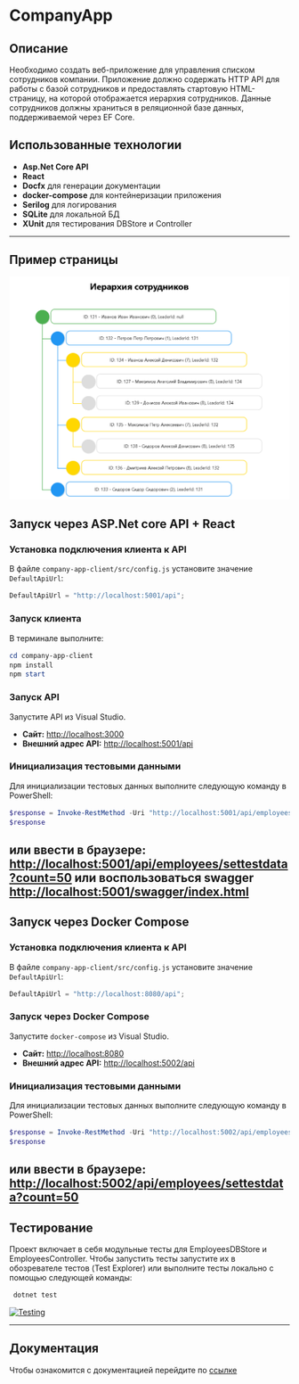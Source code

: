 # CompanyApp

## Описание

Необходимо создать веб-приложение для управления списком сотрудников компании. Приложение должно содержать HTTP API для работы с базой сотрудников и предоставлять стартовую HTML-страницу, на которой отображается иерархия сотрудников. Данные сотрудников должны храниться в реляционной базе данных, поддерживаемой через EF Core.


## Использованные технологии

- **Asp.Net Core API**
- **React**
- **Docfx** для генерации документации
- **docker-compose** для контейнеризации приложения
- **Serilog** для логирования
- **SQLite** для локальной БД
- **XUnit** для тестирования DBStore и Controller
---

## Пример страницы
![Пример страницы](docs/client-examle.png)

## Запуск через ASP.Net core API + React

### Установка подключения клиента к API
В файле `company-app-client/src/config.js` установите значение `DefaultApiUrl`:
```javascript
DefaultApiUrl = "http://localhost:5001/api";
```

### Запуск клиента
В терминале выполните:
```powershell
cd company-app-client
npm install
npm start
```

### Запуск API
Запустите API из Visual Studio.

- **Сайт:** [http://localhost:3000](http://localhost:3000)
- **Внешний адрес API:** [http://localhost:5001/api](http://localhost:5001/api)

### Инициализация тестовыми данными
Для инициализации тестовых данных выполните следующую команду в PowerShell:
```powershell
$response = Invoke-RestMethod -Uri "http://localhost:5001/api/employees/settestdata?count=50" -Method Get
$response
```
или ввести в браузере:
[http://localhost:5001/api/employees/settestdata?count=50](http://localhost:5001/api/employees/settestdata?count=50)
или воспользоваться swagger 
[http://localhost:5001/swagger/index.html](http://localhost:5001/swagger/index.html)
---
## Запуск через Docker Compose

### Установка подключения клиента к API
В файле `company-app-client/src/config.js` установите значение `DefaultApiUrl`:
```javascript
DefaultApiUrl = "http://localhost:8080/api";
```

### Запуск через Docker Compose
Запустите `docker-compose` из Visual Studio.

- **Сайт:** [http://localhost:8080](http://localhost:8080)
- **Внешний адрес API:** [http://localhost:5002/api](http://localhost:5002/api)

### Инициализация тестовыми данными
Для инициализации тестовых данных выполните следующую команду в PowerShell:
```powershell
$response = Invoke-RestMethod -Uri "http://localhost:5002/api/employees/settestdata?count=50" -Method Get
$response
```
или ввести в браузере:
[http://localhost:5002/api/employees/settestdata?count=50](http://localhost:5002/api/employees/settestdata?count=50)
---

## Тестирование
Проект включает в себя модульные тесты для EmployeesDBStore и EmployeesController. Чтобы запустить тесты запустите их в обозревателе тестов (Test Explorer) или выполните тесты локально с помощью следующей команды:
 ```bash
  dotnet test
 ```
[![Testing](https://github.com/German322VDK/CompanyApp/actions/workflows/test.yml/badge.svg)](https://github.com/German322VDK/CompanyApp/actions/workflows/test.yml)

---

## Документация
Чтобы ознакомится с документацией перейдите по [ссылке](https://german322vdk.github.io/CompanyApp/api/index.html)
